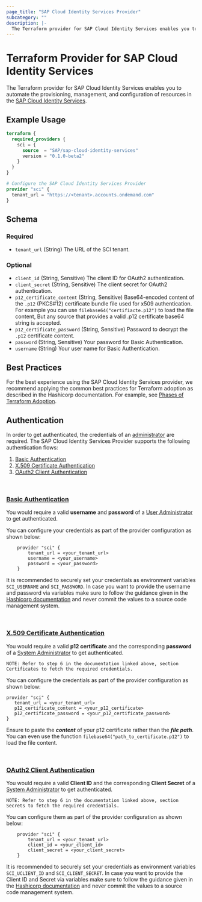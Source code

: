```yaml
---
page_title: "SAP Cloud Identity Services Provider"
subcategory: ""
description: |-
  The Terraform provider for SAP Cloud Identity Services enables you to automate the provisioning, management, and configuration of resources in the SAP Cloud Identity Services https://help.sap.com/docs/cloud-identity-services.
---
```

# Terraform Provider for SAP Cloud Identity Services

The Terraform provider for SAP Cloud Identity Services enables you to automate the provisioning, management, and configuration of resources in the [SAP Cloud Identity Services](https://help.sap.com/docs/cloud-identity-services).

## Example Usage

```terraform
terraform {
  required_providers {
    sci = {
      source  = "SAP/sap-cloud-identity-services"
      version = "0.1.0-beta2"
    }
  }
}

# Configure the SAP Cloud Identity Services Provider
provider "sci" {
  tenant_url = "https://<tenant>.accounts.ondemand.com"
}
```

<!-- schema generated by tfplugindocs -->
## Schema

### Required

- `tenant_url` (String) The URL of the SCI tenant.

### Optional

- `client_id` (String, Sensitive) The client ID for OAuth2 authentication.
- `client_secret` (String, Sensitive) The client secret for OAuth2 authentication.
- `p12_certificate_content` (String, Sensitive) Base64-encoded content of the `.p12` (PKCS#12) certificate bundle file used for x509 authentication. For example you can use `filebase64("certifiacte.p12")` to load the file content, But any source that provides a valid .p12 certificate base64 string is accepted.
- `p12_certificate_password` (String, Sensitive) Password to decrypt the `.p12` certificate content.
- `password` (String, Sensitive) Your password for Basic Authentication.
- `username` (String) Your user name for Basic Authentication.

## Best Practices

For the best experience using the SAP Cloud Identity Services provider, we recommend applying the common best practices for Terraform adoption as described in the Hashicorp documentation. For example, see [Phases of Terraform Adoption](https://developer.hashicorp.com/well-architected-framework/operational-excellence/operational-excellence-terraform-maturity).

## Authentication

In order to get authenticated, the credentials of an [administrator](https://help.sap.com/docs/cloud-identity-services/cloud-identity-services/activate-your-account?locale=en-US) are required. The SAP Cloud Identity Services Provider supports the following authentication flows:

1. [Basic Authentication](#basic-auth) 
2. [X.509 Certificate Authentication](#cert-auth)
3. [OAuth2 Client Authentication](#secret-auth)

<br>

### <u><a id="basic-auth" >Basic Authentication</a></u>

You would require a valid **username** and **password** of a [User Administrator](https://help.sap.com/docs/cloud-identity-services/cloud-identity-services/add-administrators?version=Cloud#add-user-as-administrator) to get authenticated.
 
You can configure your credentials as part of the provider configuration as shown below:

```hcl
    provider "sci" {
        tenant_url = <your_tenant_url>
        username = <your_username>
        password = <your_password>
    }
```
It is recommended to securely set your credentials as environment variables ```SCI_USERNAME``` and ```SCI_PASSWORD```. In case you want to provide the username and password via variables make sure to follow the guidance given in the [Hashicorp documentation](https://developer.hashicorp.com/terraform/tutorials/configuration-language/sensitive-variables) 
and never commit the values to a source code management system.

<br>

### <u><a id="cert-auth"> X.509 Certificate Authentication </a></u>

You would require a valid **p12 certificate** and the corresponding **password** of a [System Administrator](https://help.sap.com/docs/cloud-identity-services/cloud-identity-services/add-administrators?version=Cloud#add-system-as-administrator) to get authenticated.
 
```NOTE: Refer to step 6 in the documentation linked above, section Certificates to fetch the required credentials. ```

You can configure the credentials as part of the provider configuration as shown below:

 ```hcl
provider "sci" {
    tenant_url = <your_tenant_url>
    p12_certificate_content = <your_p12_certificate>
    p12_certificate_password = <your_p12_certificate_password>
}
```

Ensure to paste the ***content*** of your p12 certificate rather than the ***file path***.
You can even use the function `filebase64("path_to_certificate.p12")` to load the file content. 

<br>

### <u><a id = "secret-auth">OAuth2 Client Authentication</a></u>

You would require a valid **Client ID** and the corresponding **Client Secret** of a [System Administrator](https://help.sap.com/docs/cloud-identity-services/cloud-identity-services/add-administrators?version=Cloud#add-system-as-administrator) to get authenticated.

```NOTE: Refer to step 6 in the documentation linked above, section Secrets to fetch the required credentials. ```
 
You can configure them as part of the provider configuration as shown below:

```hcl
    provider "sci" {
        tenant_url = <your_tenant_url>
        client_id = <your_client_id>
        client_secret = <your_client_secret>
    }
```

It is recommended to securely set your credentials as environment variables ```SCI_UCLIENT_ID``` and ```SCI_CLIENT_SECRET```. In case you want to provide the Client ID and Secret via variables make sure to follow the guidance given in the [Hashicorp documentation](https://developer.hashicorp.com/terraform/tutorials/configuration-language/sensitive-variables) 
and never commit the values to a source code management system.
